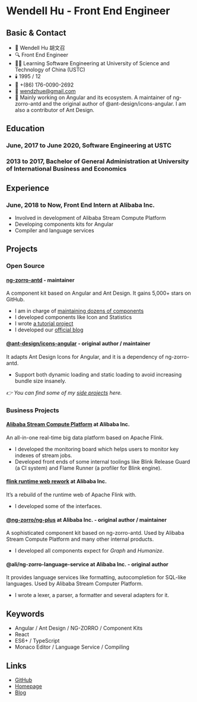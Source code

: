 # Wendell Hu - Front End Engineer

## Basic & Contact

- 👦 Wendell Hu 胡文召
- 🔍 Front End Engineer
- 👨‍🎓 Learning Software Engineering at University of Science and Technology of China (USTC)
- 🕯️ 1995 / 12
- 📱 +(86) 176-0090-2692
- 📮 [wendzhue@gmail.com](mailto:wendzhue@gmail.com)
- 🎤 Mainly working on Angular and its ecosystem. A maintainer of ng-zorro-antd and the original author of @ant-design/icons-angular. I am also a contributor of Ant Design.

## Education

### **June, 2017 to June 2020, Software Engineering at USTC**

### **2013 to 2017, Bachelor of General Administration at University of International Business and Economics**

## Experience

### **June, 2018 to Now, Front End Intern at Alibaba Inc.**

- Involved in development of Alibaba Stream Compute Platform
- Developing components kits for Angular
- Compiler and language services

## Projects

### Open Source

#### [ng-zorro-antd](https://github.com/NG-ZORRO/ng-zorro-antd) - maintainer

A component kit based on Angular and Ant Design. It gains 5,000+ stars on GitHub.

- I am in charge of [maintaining dozens of components](https://github.com/NG-ZORRO/ng-zorro-antd/pulls?q=is%3Apr+is%3Aclosed+author%3Awendzhue)
- I developed components like Icon and Statistics
- I wrote [a tutorial project](https://github.com/NG-ZORRO/today-ng-steps)
- I developed our [official blog](https://ng.ant.design/blog)

#### [@ant-design/icons-angular](https://github.com/ant-design/ant-design-icons/tree/master/packages/icons-angular) - original author / maintainer

It adapts Ant Design Icons for Angular, and it is a dependency of ng-zorro-antd.

- Support both dynamic loading and static loading to avoid increasing bundle size insanely.

_👉 You can find some of my [side projects](https://github.com/silicic-acid) here._

### Business Projects

#### [Alibaba Stream Compute Platform](https://data.aliyun.com/product/sc) at Alibaba Inc.

An all-in-one real-time big data platform based on Apache Flink.

- I developed the monitoring board which helps users to monitor key indexes of stream jobs.
- Developed front ends of some internal toolings like Blink Release Guard (a CI system) and Flame Runner (a profiler for Blink engine).

#### [flink runtime web rework](https://github.com/apache/flink/tree/master/flink-runtime-web/web-dashboard/src) at Alibaba Inc.

It’s a rebuild of the runtime web of Apache Flink with.

- I developed some of the interfaces.

#### [@ng-zorro/ng-plus](https://www.npmjs.com/package/@ng-zorro/ng-plus) at Alibaba Inc. - original author / maintainer

A sophisticated component kit based on ng-zorro-antd. Used by Alibaba Stream Compute Platform and many other internal products.

- I developed all components expect for _Graph_ and _Humanize_.

#### @ali/ng-zorro-language-service at Alibaba Inc. - original author

It provides language services like formatting, autocompletion for SQL-like languages. Used by Alibaba Stream Computer Platform.

- I wrote a lexer, a parser, a formatter and several adapters for it.

## Keywords

- Angular / Ant Design / NG-ZORRO / Component Kits
- React
- ES6+ / TypeScript
- Monaco Editor / Language Service / Compiling

## Links

- [GitHub](https://github.com/wendzhue)
- [Homepage](https://wendell.site/)
- [Blog](http://wendell.site/blog)
